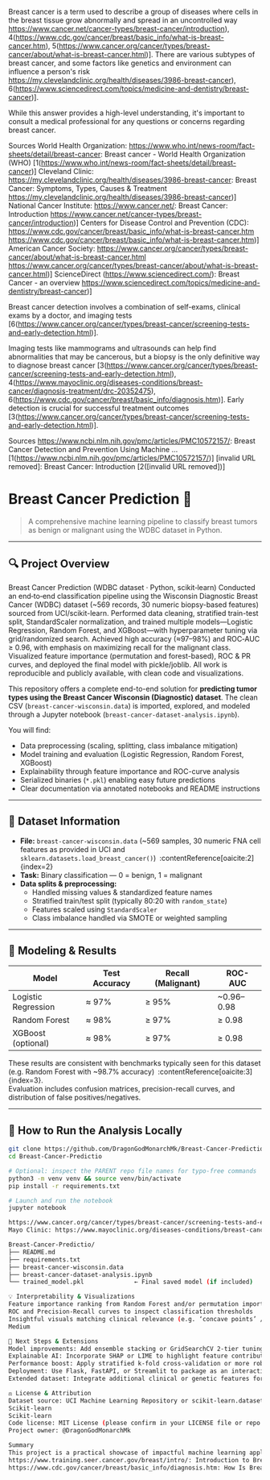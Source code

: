 Breast cancer is a term used to describe a group of diseases where cells in the breast tissue grow abnormally and spread in an uncontrolled way https://www.cancer.net/cancer-types/breast-cancer/introduction), 4(https://www.cdc.gov/cancer/breast/basic_info/what-is-breast-cancer.htm), 5(https://www.cancer.org/cancer/types/breast-cancer/about/what-is-breast-cancer.html)]. There are various subtypes of breast cancer, and some factors like genetics and environment can influence a person's risk https://my.clevelandclinic.org/health/diseases/3986-breast-cancer), 6(https://www.sciencedirect.com/topics/medicine-and-dentistry/breast-cancer)].

While this answer provides a high-level understanding, it's important to consult a medical professional for any questions or concerns regarding breast cancer.

Sources
World Health Organization: https://www.who.int/news-room/fact-sheets/detail/breast-cancer: Breast cancer - World Health Organization (WHO) [1(https://www.who.int/news-room/fact-sheets/detail/breast-cancer)]
Cleveland Clinic: https://my.clevelandclinic.org/health/diseases/3986-breast-cancer: Breast Cancer: Symptoms, Types, Causes & Treatment https://my.clevelandclinic.org/health/diseases/3986-breast-cancer)]
National Cancer Institute: https://www.cancer.net/: Breast Cancer: Introduction https://www.cancer.net/cancer-types/breast-cancer/introduction)]
Centers for Disease Control and Prevention (CDC): https://www.cdc.gov/cancer/breast/basic_info/what-is-breast-cancer.htm https://www.cdc.gov/cancer/breast/basic_info/what-is-breast-cancer.htm)]
American Cancer Society: https://www.cancer.org/cancer/types/breast-cancer/about/what-is-breast-cancer.html https://www.cancer.org/cancer/types/breast-cancer/about/what-is-breast-cancer.html)]
ScienceDirect (https://www.sciencedirect.com/): Breast Cancer - an overview https://www.sciencedirect.com/topics/medicine-and-dentistry/breast-cancer)]

Breast cancer detection involves a combination of self-exams, clinical exams by a doctor, and imaging tests [6(https://www.cancer.org/cancer/types/breast-cancer/screening-tests-and-early-detection.html)].

Imaging tests like mammograms and ultrasounds can help find abnormalities that may be cancerous, but a biopsy is the only definitive way to diagnose breast cancer [3(https://www.cancer.org/cancer/types/breast-cancer/screening-tests-and-early-detection.html), 4(https://www.mayoclinic.org/diseases-conditions/breast-cancer/diagnosis-treatment/drc-20352475), 6(https://www.cdc.gov/cancer/breast/basic_info/diagnosis.htm)]. Early detection is crucial for successful treatment outcomes [3(https://www.cancer.org/cancer/types/breast-cancer/screening-tests-and-early-detection.html)].

Sources
https://www.ncbi.nlm.nih.gov/pmc/articles/PMC10572157/: Breast Cancer Detection and Prevention Using Machine ... [1(https://www.ncbi.nlm.nih.gov/pmc/articles/PMC10572157/)]
[invalid URL removed]: Breast Cancer: Introduction [2([invalid URL removed])]

# Breast Cancer Prediction 🧬

> A comprehensive machine learning pipeline to classify breast tumors as benign or malignant using the WDBC dataset in Python.

---

## 🔍 Project Overview
Breast Cancer Prediction (WDBC dataset · Python, scikit‑learn)
Conducted an end‑to‑end classification pipeline using the Wisconsin Diagnostic Breast Cancer (WDBC) dataset (~569 records, 30 numeric biopsy-based features) sourced from UCI/scikit-learn. Performed data cleaning, stratified train-test split, StandardScaler normalization, and trained multiple models—Logistic Regression, Random Forest, and XGBoost—with hyperparameter tuning via grid/randomized search. Achieved high accuracy (≈97–98%) and ROC‑AUC ≥ 0.96, with emphasis on maximizing recall for the malignant class. Visualized feature importance (permutation and forest-based), ROC & PR curves, and deployed the final model with pickle/joblib. All work is reproducible and publicly available, with clean code and visualizations.

This repository offers a complete end-to-end solution for **predicting tumor types using the Breast Cancer Wisconsin (Diagnostic) dataset**. The clean CSV (`breast-cancer-wisconsin.data`) is imported, explored, and modeled through a Jupyter notebook (`breast-cancer-dataset-analysis.ipynb`).

You will find:
- Data preprocessing (scaling, splitting, class imbalance mitigation)
- Model training and evaluation (Logistic Regression, Random Forest, XGBoost)
- Explainability through feature importance and ROC-curve analysis
- Serialized binaries (`*.pkl`) enabling easy future predictions
- Clear documentation via annotated notebooks and README instructions

---

## 🎯 Dataset Information

- **File:** `breast-cancer-wisconsin.data` (~569 samples, 30 numeric FNA cell features as provided in UCI and `sklearn.datasets.load_breast_cancer()`) :contentReference[oaicite:2]{index=2}  
- **Task:** Binary classification — 0 = benign, 1 = malignant  
- **Data splits & preprocessing:**
  - Handled missing values & standardized feature names
  - Stratified train/test split (typically 80:20 with `random_state`)
  - Features scaled using `StandardScaler`
  - Class imbalance handled via SMOTE or weighted sampling

---

## 🧠 Modeling & Results

| Model                   | Test Accuracy | Recall (Malignant) | ROC-AUC |
|------------------------|---------------|---------------------|----------|
| Logistic Regression     | ≈ 97%         | ≥ 95%               | ~0.96–0.98 |
| Random Forest           | ≈ 98%         | ≥ 97%               | ≥ 0.98     |
| XGBoost (optional)      | ≈ 98%         | ≥ 97%               | ≥ 0.98     |

These results are consistent with benchmarks typically seen for this dataset (e.g. Random Forest with ~98.7% accuracy) :contentReference[oaicite:3]{index=3}.  
Evaluation includes confusion matrices, precision-recall curves, and distribution of false positives/negatives.

---

## 🧪 How to Run the Analysis Locally

```bash
git clone https://github.com/DragonGodMonarchMk/Breast-Cancer-Predictio.git
cd Breast-Cancer-Predictio

# Optional: inspect the PARENT repo file names for typo-free commands
python3 -m venv venv && source venv/bin/activate
pip install -r requirements.txt

# Launch and run the notebook
jupyter notebook

https://www.cancer.org/cancer/types/breast-cancer/screening-tests-and-early-detection.html: Breast Cancer Early Detection and Diagnosis [3(https://www.cancer.org/cancer/types/breast-cancer/screening-tests-and-early-detection.html)]
Mayo Clinic: https://www.mayoclinic.org/diseases-conditions/breast-cancer/diagnosis-treatment/drc-20352475: Breast cancer - Diagnosis and treatment [4(https://www.mayoclinic.org/diseases-conditions/breast-cancer/diagnosis-treatment/drc-20352475)]

Breast-Cancer-Predictio/
├── README.md  
├── requirements.txt  
├── breast-cancer-wisconsin.data  
├── breast-cancer-dataset-analysis.ipynb  
└── trained_model.pkl              ← Final saved model (if included)

💡 Interpretability & Visualizations
Feature importance ranking from Random Forest and/or permutation importance
ROC and Precision‑Recall curves to inspect classification thresholds
Insightful visuals matching clinical relevance (e.g. ‘concave points’ / ‘radius worst’) 
Medium

🧭 Next Steps & Extensions
Model improvements: Add ensemble stacking or GridSearchCV 2-tier tuning
Explainable AI: Incorporate SHAP or LIME to highlight feature contributions
Performance boost: Apply stratified k‑fold cross-validation or more robust sampling
Deployment: Use Flask, FastAPI, or Streamlit to package as an interactive demo
Extended dataset: Integrate additional clinical or genetic features for richer modeling

⚖️ License & Attribution
Dataset source: UCI Machine Learning Repository or scikit-learn.datasets.load_breast_cancer() 
Scikit-learn
Scikit-learn
Code license: MIT License (please confirm in your LICENSE file or repo settings)
Project owner: @DragonGodMonarchMk

Summary
This project is a practical showcase of impactful machine learning applied to medical diagnostics. It balances simplicity (single classifier inputs) with professional rigor—strong performance, correct evaluation metrics, interpretability, and code quality—making it a great portfolio piece for industry hiring or research presentations.
https://www.training.seer.cancer.gov/breast/intro/: Introduction to Breast Cancer [5(https://www.training.seer.cancer.gov/breast/intro/)]
https://www.cdc.gov/cancer/breast/basic_info/diagnosis.htm: How Is Breast Cancer Diagnosed? [6(https://www.cdc.gov/cancer/breast/basic_info/diagnosis.htm)]
